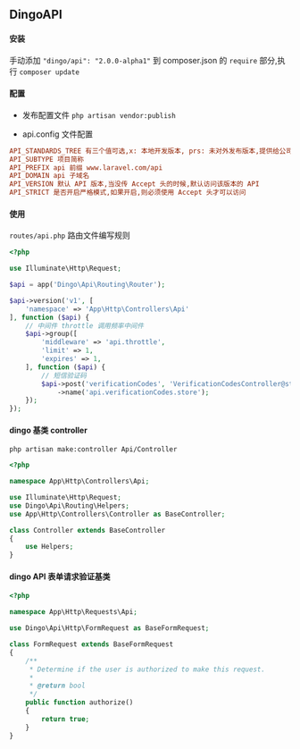 ## DingoAPI

#### 安装

手动添加 `"dingo/api": "2.0.0-alpha1"` 到 composer.json 的 `require` 部分,执行 `composer update`

#### 配置

* 发布配置文件 `php artisan vendor:publish`

* api.config 文件配置
```ini
API_STANDARDS_TREE 有三个值可选,x: 本地开发版本, prs: 未对外发布版本,提供给公司, vnd: 对外发布,开发给所有用户
API_SUBTYPE 项目简称
API_PREFIX api 前缀 www.laravel.com/api
API_DOMAIN api 子域名
API_VERSION 默认 API 版本,当没传 Accept 头的时候,默认访问该版本的 API
API_STRICT 是否开启严格模式,如果开启,则必须使用 Accept 头才可以访问
```

#### 使用

`routes/api.php` 路由文件编写规则

```php
<?php

use Illuminate\Http\Request;

$api = app('Dingo\Api\Routing\Router');

$api->version('v1', [
    'namespace' => 'App\Http\Controllers\Api'
], function ($api) {
    // 中间件 throttle 调用频率中间件
    $api->group([
        'middleware' => 'api.throttle',
        'limit' => 1,
        'expires' => 1,
    ], function ($api) {
        // 短信验证码
        $api->post('verificationCodes', 'VerificationCodesController@store')
            ->name('api.verificationCodes.store');
    });
});
```
#### dingo 基类 controller
`php artisan make:controller Api/Controller`
```php
<?php

namespace App\Http\Controllers\Api;

use Illuminate\Http\Request;
use Dingo\Api\Routing\Helpers;
use App\Http\Controllers\Controller as BaseController;

class Controller extends BaseController
{
    use Helpers;
}
```

#### dingo API 表单请求验证基类
```php
<?php

namespace App\Http\Requests\Api;

use Dingo\Api\Http\FormRequest as BaseFormRequest;

class FormRequest extends BaseFormRequest
{
    /**
     * Determine if the user is authorized to make this request.
     *
     * @return bool
     */
    public function authorize()
    {
        return true;
    }
}
```